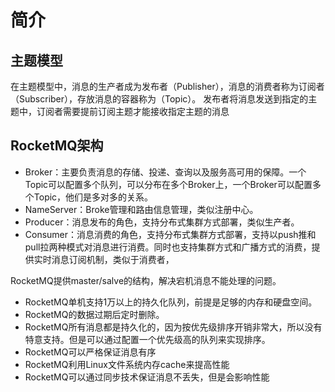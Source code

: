# 简介

## 主题模型

在主题模型中，消息的生产者成为发布者（Publisher），消息的消费者称为订阅者（Subscriber），存放消息的容器称为（Topic）。
发布者将消息发送到指定的主题中，订阅者需要提前订阅主题才能接收指定主题的消息

## RocketMQ架构

- Broker：主要负责消息的存储、投递、查询以及服务高可用的保障。一个Topic可以配置多个队列，可以分布在多个Broker上，一个Broker可以配置多个Topic，他们是多对多的关系。
- NameServer：Broke管理和路由信息管理，类似注册中心。
- Producer：消息发布的角色，支持分布式集群方式部署，类似生产者。
- Consumer：消息消费的角色，支持分布式集群方式部署，支持以push推和pull拉两种模式对消息进行消费。同时也支持集群方式和广播方式的消费，提供实时消息订阅机制，类似于消费者，

RocketMQ提供master/salve的结构，解决宕机消息不能处理的问题。






- RocketMQ单机支持1万以上的持久化队列，前提是足够的内存和硬盘空间。
- RocketMQ的数据过期后定时删除。
- RocketMQ所有消息都是持久化的，因为按优先级排序开销非常大，所以没有特意支持。但是可以通过配置一个优先级高的队列来实现排序。
- RocketMQ可以严格保证消息有序
- RocketMQ利用Linux文件系统内存cache来提高性能
- RocketMQ可以通过同步技术保证消息不丢失，但是会影响性能
